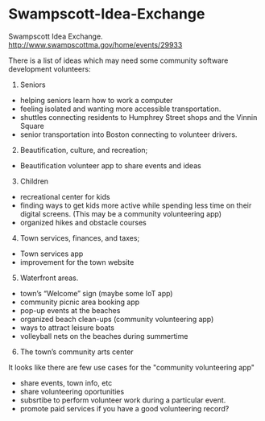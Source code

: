 # Swampscott-Idea-Exchange
Swampscott Idea Exchange.
http://www.swampscottma.gov/home/events/29933

There is a list of ideas which may need some community software development volunteers:

1. Seniors 
  - helping seniors learn how to work a computer
  - feeling isolated and wanting more accessible transportation.
  - shuttles connecting residents to Humphrey Street shops and the Vinnin Square
  - senior transportation into Boston connecting to volunteer drivers.
  
2. Beautification, culture, and recreation;
  - Beautification volunteer app to share events and ideas
  
3. Children
  - recreational center for kids  
  - finding ways to get kids more active while spending less time on their digital screens. (This may be a community volunteering app)
  - organized hikes and obstacle courses
  
4. Town services, finances, and taxes; 
  - Town services app
  - improvement for the town website
  
5. Waterfront areas.
  - town’s “Welcome” sign (maybe some IoT app)
  - community picnic area booking app
  - pop-up events at the beaches
  - organized beach clean-ups (community volunteering app)
  - ways to attract leisure boats
  - volleyball nets on the beaches during summertime
  
6. The town’s community arts center


It looks like there are few use cases for the "community volunteering app"
- share events, town info, etc
- share volunteering oportunities
- subsrtibe to perform volunteer work during a particular event.
- promote paid services if you have a good volunteering record?




